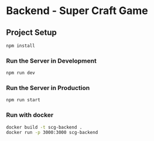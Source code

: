 # Backend - Super Craft Game

## Project Setup

```sh
npm install
```

### Run the Server in Development

```sh
npm run dev
```

### Run the Server in Production

```sh
npm run start
```
### Run with docker

```sh
docker build -t scg-backend .
docker run -p 3000:3000 scg-backend
```
